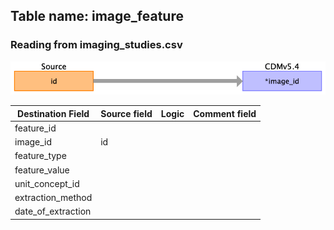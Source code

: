 ## Table name: image_feature

### Reading from imaging_studies.csv

![](md_files/image13.png)

| Destination Field | Source field | Logic | Comment field |
| --- | --- | --- | --- |
| feature_id |  |  |  |
| image_id | id |  |  |
| feature_type |  |  |  |
| feature_value |  |  |  |
| unit_concept_id |  |  |  |
| extraction_method |  |  |  |
| date_of_extraction |  |  |  |

